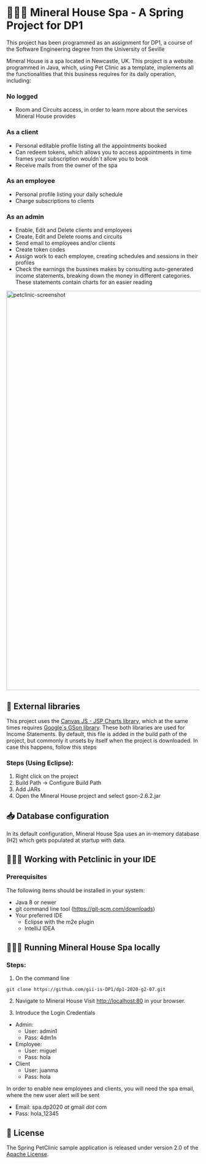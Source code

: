 # 🏊🏼‍♀️ Mineral House Spa - A Spring Project for DP1
This project has been programmed as an assignment for DP1, a course of the Software Engineering degree from the University of Seville

Mineral House is a spa located in Newcastle, UK. This project is a website programmed in Java, which, using Pet Clinic as a template, implements all the functionalities that this business requires for its daily operation, including:

### No logged
* Room and Circuits access, in order to learn more about the services Mineral House provides

### As a client
* Personal editable profile listing all the appointments booked
* Can redeem tokens, which allows you to access appointments in time frames your subscription wouldn´t allow you to book
* Receive mails from the owner of the spa

### As an employee
* Personal profile listing your daily schedule
* Charge subscriptions to clients

### As an admin
* Enable, Edit and Delete clients and employees
* Create, Edit and Delete rooms and circuits
* Send email to employees and/or clients
* Create token codes
* Assign work to each employee, creating schedules and sessions in their profiles
* Check the earnings the bussines makes by consulting auto-generated income statements, breaking down the money in different categories. These statements contain charts for an easier reading

<img width="1042" alt="petclinic-screenshot" src="https://i.postimg.cc/Y9qnPPZv/Captura-de-pantalla-2021-01-20-121400.png">

## 📓 External libraries
This project uses the [Canvas JS - JSP Charts library](https://canvasjs.com/jsp-charts/), which at the same times requires [Google´s GSon library](https://github.com/google/gson). These both libraries are used for Income Statements.
By default, this file is added in the build path of the project, but commonly it unsets by itself when the project is downloaded. In case this happens, follow this steps
### Steps (Using Eclipse):
1) Right click on the project
2) Build Path -> Configure Build Path
3) Add JARs
4) Open the Mineral House project and select gson-2.6.2.jar

## 📥 Database configuration
In its default configuration, Mineral House Spa uses an in-memory database (H2) which gets populated at startup with data. 

## 👨🏻‍💻 Working with Petclinic in your IDE
### Prerequisites
The following items should be installed in your system:
* Java 8 or newer
* git command line tool (https://git-scm.com/downloads)
* Your preferred IDE 
  * Eclipse with the m2e plugin
  * IntelliJ IDEA

## 🧑🏼‍💻 Running Mineral House Spa locally
### Steps:
1) On the command line
```
git clone https://github.com/gii-is-DP1/dp1-2020-g2-07.git
```
2) Navigate to Mineral House
Visit [http://localhost:80](http://localhost:80) in your browser.

3) Introduce the Login Credentials
* Admin:
  * User: admin1
  * Pass: 4dm1n
* Employee:
  * User: miguel
  * Pass: hola
* Client
  * User: juanma
  * Pass: hola
  
 In order to enable new employees and clients, you will need the spa email, where the new user alert will be sent
 * Email: spa.dp2020 _at_ gmail _dot_ com
 * Pass: hola_12345
  
## 📝 License
The Spring PetClinic sample application is released under version 2.0 of the [Apache License](https://www.apache.org/licenses/LICENSE-2.0).

